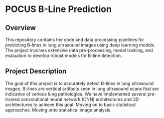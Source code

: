 # POCUS B-Line Prediction

## Overview

This repository contains the code and data processing pipelines for predicting B-lines in lung ultrasound images using deep learning models. The project involves extensive data pre-processing, model training, and evaluation to develop robust models for B-line detection.

## Project Description

The goal of this project is to accurately detect B-lines in lung ultrasound images. B-lines are vertical artifacts seen in lung ultrasound scans that are indicative of various lung pathologies. We have implemented several pre-trained convolutional neural network (CNN) architectures and 3D architectures to achieve this goal. Moving on to basic statistical approaches. Moving onto statistical image analysis.
